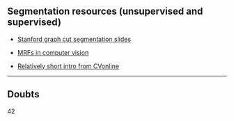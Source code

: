 ## Segmentation resources (unsupervised and supervised)

- [Stanford graph cut segmentation slides](http://vision.stanford.edu/teaching/cs231b_spring1213/slides/segmentation.pdf)

- [MRFs in computer vision](http://homes.soic.indiana.edu/natarasr/Courses/I590/Papers/MRF.pdf)

- [Relatively short intro from CVonline](http://homepages.inf.ed.ac.uk/rbf/CVonline/LOCAL_COPIES/AV0809/ORCHARD/)

----
## Doubts
42
